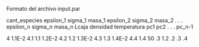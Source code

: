 Formato del archivo input.par

cant_especies
epsilon_1 sigma_1 masa_1
epsilon_2 sigma_2 masa_2
.
.
.
epsilon_n sigma_n masa_n
Lcaja densidad temperatura
pc1
pc2
.
.
.
pc_n-1

4
1.1E-2 4.1 1.1
1.2E-2 4.2 1.2
1.3E-2 4.3 1.3
1.4E-2 4.4 1.4
50 .3  1.2
.2
.3
.4
